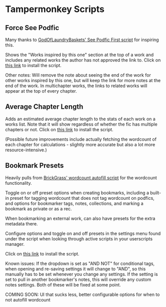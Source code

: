 # Tampermonkey Scripts

## Force See Podfic

Many thanks to [GodOfLaundryBaskets' See Podfic First script](https://github.com/godoflaundry/fandom-scripts/tree/master/tapermonkey) for inspiring this.

Shows the "Works inspired by this one" section at the top of a work and includes any related works the author has not approved the link to. Click on [this link](https://github.com/sunkitten-shash/fandom-scripts/raw/main/tampermonkey/force-see-podfic.pub.user.js) to install the script.

Other notes: Will remove the note about seeing the end of the work for other works inspired by this one, but will keep the link for more notes at the end of the work. In multichapter works, the links to related works will appear at the top of every chapter.

## Average Chapter Length

Adds an estimated average chapter length to the stats of each work on a works list. Note that it will show regardless of whether the fic has multiple chapters or not. Click on [this link](https://github.com/sunkitten-shash/fandom-scripts/raw/main/tampermonkey/avg-chapter-len.pub.user.js) to install the script.

(Possible future improvements include actually fetching the wordcount of each chapter for calculations - slightly more accurate but also a lot more resource-intensive.)

## Bookmark Presets

Heavily pulls from [BrickGrass' wordcount autofill script](https://gist.github.com/BrickGrass) for the wordcount functionality.

Toggle on or off preset options when creating bookmarks, including a built-in preset for tagging wordcount that does not tag wordcount on podfics, and options for bookmarker tags, notes, collections, and marking a bookmark as private or as a rec.

When bookmarking an external work, can also have presets for the extra metadata there.

Configure options and toggle on and off presets in the settings menu found under the script when looking through active scripts in your userscripts manager.

Click on [this link](https://github.com/sunkitten-shash/fandom-scripts/raw/main/tampermonkey/bookmark-presets.pub.user.js) to install the script.

Known issues: If the dropdown is set as "AND NOT" for conditional tags, when opening and re-saving settings it will change to "AND", so this manually has to be set whenever you change any settings. If the setting is set to pull in another bookmarker's notes, this will override any custom notes settings. Both of these will be fixed at some point.

COMING SOON: UI that sucks less, better configurable options for when to not autofill wordcount

